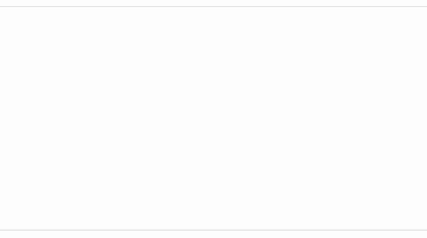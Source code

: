 <p align="center"><img src="https://i.pinimg.com/564x/41/b1/ac/41b1ac322475561edb4ba45ec6b0bfce.jpg" style="transform:rotate(90deg); width:100%"/></p>
<h1>Nabil Gathfan Putra M.</h1>


I am Nabil Gathfan, a First-year Informatics Engineering student who loves to design and develop applications that are easily accessible for the mobile application users and also for website users. Actively seeking to start applying the basic knowledge of programming and to develop creative solutions. 

Fluent in many programming languages and frameworks and currently specialize in Flutter and NextJS and always on the lookout for the opportunity to learn something new.


## Technical Skills
  - HTML
  - CSS
  - Javascript
  - NodeJS
  - NestJS
  - NextJS
  - ReactJS
  - Git
  - Flutter
  - Mysql


## Education
  **SMK Madinatul Quran**
  <br/>
  Computer Software Engineering
  <br/>
  Jul 2021 - May 2024

  **Politeknik Negri Lhokseumawe**
  <br/>
  Informatic Engineering
  <br/>
  Aug 2024 - Present











